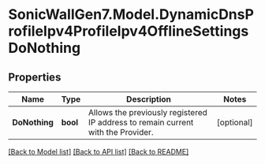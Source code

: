 # SonicWallGen7.Model.DynamicDnsProfileIpv4ProfileIpv4OfflineSettingsDoNothing

## Properties

Name | Type | Description | Notes
------------ | ------------- | ------------- | -------------
**DoNothing** | **bool** | Allows the previously registered IP address to remain current with the Provider. | [optional] 

[[Back to Model list]](../README.md#documentation-for-models) [[Back to API list]](../README.md#documentation-for-api-endpoints) [[Back to README]](../README.md)

